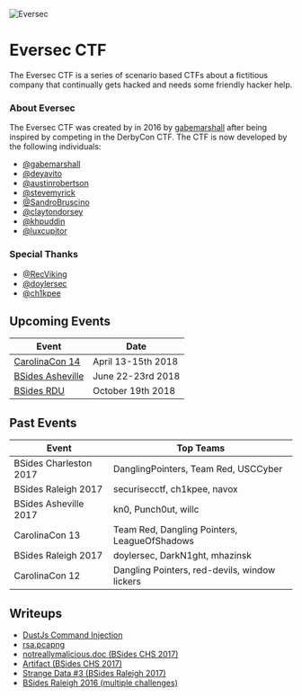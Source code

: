 ![](https://i.imgur.com/aFtJGM2.png "Eversec")

Eversec CTF
===========

The Eversec CTF is a series of scenario based CTFs about a fictitious company that continually gets hacked and needs some friendly hacker help.

### About Eversec

The Eversec CTF was created by in 2016 by [gabemarshall](https://www.twitter.com/gabemarshall) after being inspired by competing in the DerbyCon CTF. The CTF is now developed by the following individuals:

- [@gabemarshall](https://www.twitter.com/gabemarshall)
- [@deyavito](https://www.twitter.com/deyavito)
- [@austinrobertson](https://www.twitter.com/austinrobertson)
- [@stevemyrick](https://www.twitter.com/stevemyrick)
- [@SandroBruscino](https://www.twitter.com/SandroBruscino)
- [@claytondorsey](https://www.twitter.com/claytondorsey)
- [@khpuddin](https://www.twitter.com/khpuddin)
- [@luxcupitor](https://www.twitter.com/luxcupitor)

### Special Thanks

- [@RecViking](https://www.twitter.com/RecViking)
- [@doylersec](https://www.twitter.com/doylersec)
- [@ch1kpee](https://www.twitter.com/ch1kpee)


## Upcoming Events
| Event  | Date |
| ------------- | ------------- |
| [CarolinaCon 14](https://www.carolinacon.org)  | April 13-15th 2018 |
| [BSides Asheville](https://bsidesasheville.com/) | June 22-23rd 2018  |
| [BSides RDU](https://bsidesrdu.org/)|October 19th 2018|

## Past Events

| Event  | Top Teams |
| ------------- | ------------- |
|BSides Charleston 2017| DanglingPointers, Team Red, USCCyber|
|BSides Raleigh 2017| securisecctf, ch1kpee, navox|
|BSides Asheville 2017| kn0, Punch0ut, willc|
|CarolinaCon 13| Team Red, Dangling Pointers, LeagueOfShadows|
|BSides Raleigh 2017|doylersec, DarkN1ght, mhazinsk|
|CarolinaCon 12| Dangling Pointers, red-devils, window lickers

## Writeups
- [DustJs Command Injection](https://www.doyler.net/security-not-included/nodejs-code-injection)
- [rsa.pcapng](https://nbulischeck.io/ctf/bsides-chs-rsa-pcapng/)
- [notreallymalicious.doc (BSides CHS 2017)](https://nbulischeck.io/ctf/bsides-chs-maldoc/)
- [Artifact (BSides CHS 2017)](https://nbulischeck.io/ctf/bsides-chs-artifact/)
- [Strange Data #3 (BSides Raleigh 2017)](https://www.doyler.net/security-not-included/eversec-ctf-strange-data-3)
- [BSides Raleigh 2016 (multiple challenges)](https://www.doyler.net/security-not-included/bsides-raleigh-ctf)